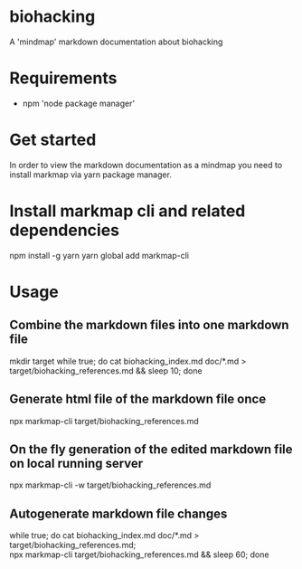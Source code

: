 # biohacking

A 'mindmap' markdown documentation about biohacking

# Requirements

- npm 'node package manager'

# Get started

In order to view the markdown documentation as a mindmap you need to install markmap via yarn package manager.

# Install markmap cli and related dependencies

npm install -g yarn
yarn global add markmap-cli

# Usage

## Combine the markdown files into one markdown file

mkdir target
while true; do cat biohacking_index.md doc/*.md > target/biohacking_references.md && sleep 10; done

## Generate html file of the markdown file once

npx markmap-cli target/biohacking_references.md

## On the fly generation of the edited markdown file on local running server

npx markmap-cli -w target/biohacking_references.md

## Autogenerate markdown file changes

while true; do cat biohacking_index.md doc/*.md > target/biohacking_references.md;\
npx markmap-cli target/biohacking_references.md && sleep 60; done

